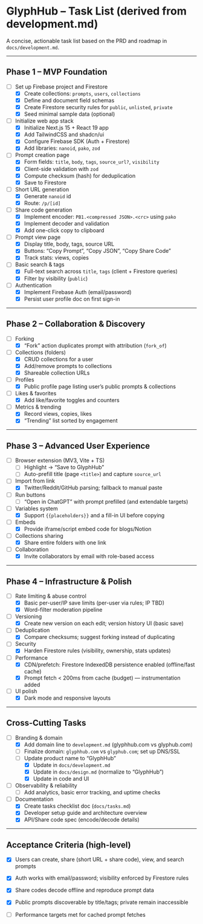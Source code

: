 # GlyphHub – Task List (derived from development.md)

A concise, actionable task list based on the PRD and roadmap in `docs/development.md`.

---

## Phase 1 – MVP Foundation

- [ ] Set up Firebase project and Firestore
  - [x] Create collections: `prompts`, `users`, `collections`
  - [x] Define and document field schemas
  - [x] Create Firestore security rules for `public`, `unlisted`, `private`
  - [x] Seed minimal sample data (optional)

- [ ] Initialize web app stack
  - [x] Initialize Next.js 15 + React 19 app
  - [x] Add TailwindCSS and shadcn/ui
  - [x] Configure Firebase SDK (Auth + Firestore)
  - [x] Add libraries: `nanoid`, `pako`, `zod`

- [ ] Prompt creation page
  - [x] Form fields: `title`, `body`, `tags`, `source_url?`, `visibility`
  - [x] Client-side validation with `zod`
  - [x] Compute checksum (hash) for deduplication
  - [x] Save to Firestore

- [ ] Short URL generation
  - [x] Generate `nanoid` id
  - [x] Route: `/p/[id]`

- [ ] Share code generation
  - [x] Implement encoder: `PB1.<compressed JSON>.<crc>` using `pako`
  - [x] Implement decoder and validation
  - [x] Add one-click copy to clipboard

- [ ] Prompt view page
  - [x] Display title, body, tags, source URL
  - [x] Buttons: “Copy Prompt”, “Copy JSON”, “Copy Share Code”
  - [x] Track stats: views, copies

- [ ] Basic search & tags
  - [x] Full-text search across `title`, `tags` (client + Firestore queries)
  - [x] Filter by visibility (`public`)

- [ ] Authentication
  - [x] Implement Firebase Auth (email/password)
  - [x] Persist user profile doc on first sign-in

---

## Phase 2 – Collaboration & Discovery

- [ ] Forking
  - [x] “Fork” action duplicates prompt with attribution (`fork_of`)

- [ ] Collections (folders)
  - [x] CRUD collections for a user
  - [x] Add/remove prompts to collections
  - [x] Shareable collection URLs

- [ ] Profiles
  - [x] Public profile page listing user’s public prompts & collections

- [ ] Likes & favorites
  - [x] Add like/favorite toggles and counters

- [ ] Metrics & trending
  - [x] Record views, copies, likes
  - [x] “Trending” list sorted by engagement

---

## Phase 3 – Advanced User Experience

- [ ] Browser extension (MV3, Vite + TS)
  - [ ] Highlight → “Save to GlyphHub”
  - [ ] Auto-prefill title (page `<title>`) and capture `source_url`

- [ ] Import from link
  - [x] Twitter/Reddit/GitHub parsing; fallback to manual paste

- [ ] Run buttons
  - [ ] “Open in ChatGPT” with prompt prefilled (and extendable targets)

- [ ] Variables system
  - [x] Support `{{placeholders}}` and a fill-in UI before copying

- [ ] Embeds
  - [x] Provide iframe/script embed code for blogs/Notion

- [ ] Collections sharing
  - [x] Share entire folders with one link

- [ ] Collaboration
  - [x] Invite collaborators by email with role-based access

---

## Phase 4 – Infrastructure & Polish

- [ ] Rate limiting & abuse control
  - [x] Basic per-user/IP save limits (per-user via rules; IP TBD)
  - [x] Word-filter moderation pipeline

- [ ] Versioning
  - [x] Create new version on each edit; version history UI (basic save)

- [ ] Deduplication
  - [x] Compare checksums; suggest forking instead of duplicating

- [ ] Security
  - [x] Harden Firestore rules (visibility, ownership, stats updates)

- [ ] Performance
  - [x] CDN/prefetch: Firestore IndexedDB persistence enabled (offline/fast cache)
  - [x] Prompt fetch < 200ms from cache (budget) — instrumentation added

- [ ] UI polish
  - [x] Dark mode and responsive layouts

---

## Cross-Cutting Tasks

- [ ] Branding & domain
  - [x] Add domain line to `development.md` (glyphhub.com vs glyphub.com)
  - [ ] Finalize domain: `glyphhub.com` vs `glyphub.com`; set up DNS/SSL
  - [ ] Update product name to “GlyphHub”
    - [x] Update in `docs/development.md`
    - [x] Update in `docs/design.md` (normalize to “GlyphHub”)
    - [x] Update in code and UI

- [ ] Observability & reliability
  - [ ] Add analytics, basic error tracking, and uptime checks

- [ ] Documentation
  - [x] Create tasks checklist doc (`docs/tasks.md`)
  - [x] Developer setup guide and architecture overview
  - [x] API/Share code spec (encode/decode details)

---

## Acceptance Criteria (high-level)

- [x] Users can create, share (short URL + share code), view, and search prompts
- [x] Auth works with email/password; visibility enforced by Firestore rules
- [x] Share codes decode offline and reproduce prompt data
- [x] Public prompts discoverable by title/tags; private remain inaccessible
- [ ] Performance targets met for cached prompt fetches



